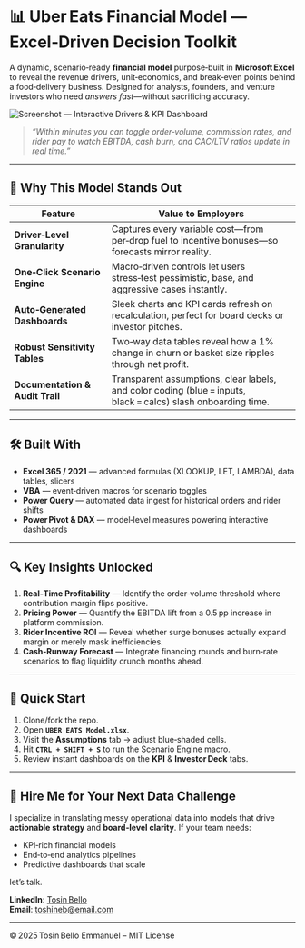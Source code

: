 # 📊 Uber Eats Financial Model — Excel‑Driven Decision Toolkit  

A dynamic, scenario‑ready **financial model** purpose‑built in **Microsoft Excel** to reveal the revenue drivers, unit‑economics, and break‑even points behind a food‑delivery business. Designed for analysts, founders, and venture investors who need *answers fast*—without sacrificing accuracy.

![Screenshot — Interactive Drivers & KPI Dashboard](assets/uber‑eats‑model-dashboard.png)

> *“Within minutes you can toggle order‑volume, commission rates, and rider pay to watch EBITDA, cash burn, and CAC/LTV ratios update in real time.”*

---

## 🚀 Why This Model Stands Out
| Feature | Value to Employers |
|---------|-------------------|
| **Driver‑Level Granularity** | Captures every variable cost—from per‑drop fuel to incentive bonuses—so forecasts mirror reality. |
| **One‑Click Scenario Engine** | Macro‑driven controls let users stress‑test pessimistic, base, and aggressive cases instantly. |
| **Auto‑Generated Dashboards** | Sleek charts and KPI cards refresh on recalculation, perfect for board decks or investor pitches. |
| **Robust Sensitivity Tables** | Two‑way data tables reveal how a 1% change in churn or basket size ripples through net profit. |
| **Documentation & Audit Trail** | Transparent assumptions, clear labels, and color coding (blue = inputs, black = calcs) slash onboarding time. |

---

## 🛠️ Built With
- **Excel 365 / 2021** — advanced formulas (XLOOKUP, LET, LAMBDA), data tables, slicers  
- **VBA** — event‑driven macros for scenario toggles  
- **Power Query** — automated data ingest for historical orders and rider shifts  
- **Power Pivot & DAX** — model‑level measures powering interactive dashboards  

---

## 🔍 Key Insights Unlocked
1. **Real‑Time Profitability** — Identify the order‑volume threshold where contribution margin flips positive.  
2. **Pricing Power** — Quantify the EBITDA lift from a 0.5 pp increase in platform commission.  
3. **Rider Incentive ROI** — Reveal whether surge bonuses actually expand margin or merely mask inefficiencies.  
4. **Cash‑Runway Forecast** — Integrate financing rounds and burn‑rate scenarios to flag liquidity crunch months ahead.

---

## 📂 Quick Start
1. Clone/fork the repo.  
2. Open **`UBER EATS Model.xlsx`**.  
3. Visit the **Assumptions** tab → adjust blue‑shaded cells.  
4. Hit **`CTRL + SHIFT + S`** to run the Scenario Engine macro.  
5. Review instant dashboards on the **KPI** & **Investor Deck** tabs.

---

## 🤝 Hire Me for Your Next Data Challenge
I specialize in translating messy operational data into models that drive **actionable strategy** and **board‑level clarity**. If your team needs:

- KPI‑rich financial models  
- End‑to‑end analytics pipelines  
- Predictive dashboards that scale  

let’s talk.

**LinkedIn**: [Tosin Bello](https://www.linkedin.com/in/tosinbellofin)  
**Email**: toshineb@email.com

---

© 2025 Tosin Bello Emmanuel – MIT License
